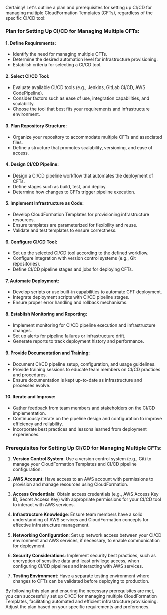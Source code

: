 Certainly! Let's outline a plan and prerequisites for setting up CI/CD for managing multiple CloudFormation Templates (CFTs), regardless of the specific CI/CD tool:

### Plan for Setting Up CI/CD for Managing Multiple CFTs:

#### 1. Define Requirements:
   - Identify the need for managing multiple CFTs.
   - Determine the desired automation level for infrastructure provisioning.
   - Establish criteria for selecting a CI/CD tool.

#### 2. Select CI/CD Tool:
   - Evaluate available CI/CD tools (e.g., Jenkins, GitLab CI/CD, AWS CodePipeline).
   - Consider factors such as ease of use, integration capabilities, and scalability.
   - Choose the tool that best fits your requirements and infrastructure environment.

#### 3. Plan Repository Structure:
   - Organize your repository to accommodate multiple CFTs and associated files.
   - Define a structure that promotes scalability, versioning, and ease of access.

#### 4. Design CI/CD Pipeline:
   - Design a CI/CD pipeline workflow that automates the deployment of CFTs.
   - Define stages such as build, test, and deploy.
   - Determine how changes to CFTs trigger pipeline execution.

#### 5. Implement Infrastructure as Code:
   - Develop CloudFormation Templates for provisioning infrastructure resources.
   - Ensure templates are parameterized for flexibility and reuse.
   - Validate and test templates to ensure correctness.

#### 6. Configure CI/CD Tool:
   - Set up the selected CI/CD tool according to the defined workflow.
   - Configure integration with version control systems (e.g., Git repositories).
   - Define CI/CD pipeline stages and jobs for deploying CFTs.

#### 7. Automate Deployment:
   - Develop scripts or use built-in capabilities to automate CFT deployment.
   - Integrate deployment scripts with CI/CD pipeline stages.
   - Ensure proper error handling and rollback mechanisms.

#### 8. Establish Monitoring and Reporting:
   - Implement monitoring for CI/CD pipeline execution and infrastructure changes.
   - Set up alerts for pipeline failures or infrastructure drift.
   - Generate reports to track deployment history and performance.

#### 9. Provide Documentation and Training:
   - Document CI/CD pipeline setup, configuration, and usage guidelines.
   - Provide training sessions to educate team members on CI/CD practices and procedures.
   - Ensure documentation is kept up-to-date as infrastructure and processes evolve.

#### 10. Iterate and Improve:
   - Gather feedback from team members and stakeholders on the CI/CD implementation.
   - Continuously iterate on the pipeline design and configuration to improve efficiency and reliability.
   - Incorporate best practices and lessons learned from deployment experiences.

### Prerequisites for Setting Up CI/CD for Managing Multiple CFTs:

1. **Version Control System**: Use a version control system (e.g., Git) to manage your CloudFormation Templates and CI/CD pipeline configuration.

2. **AWS Account**: Have access to an AWS account with permissions to provision and manage resources using CloudFormation.

3. **Access Credentials**: Obtain access credentials (e.g., AWS Access Key ID, Secret Access Key) with appropriate permissions for your CI/CD tool to interact with AWS services.

4. **Infrastructure Knowledge**: Ensure team members have a solid understanding of AWS services and CloudFormation concepts for effective infrastructure management.

5. **Networking Configuration**: Set up network access between your CI/CD environment and AWS services, if necessary, to enable communication for deployment.

6. **Security Considerations**: Implement security best practices, such as encryption of sensitive data and least privilege access, when configuring CI/CD pipelines and interacting with AWS services.

7. **Testing Environment**: Have a separate testing environment where changes to CFTs can be validated before deploying to production.

By following this plan and ensuring the necessary prerequisites are met, you can successfully set up CI/CD for managing multiple CloudFormation Templates, facilitating automated and efficient infrastructure provisioning. Adjust the plan based on your specific requirements and preferences.

